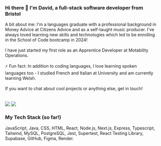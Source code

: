 ### Hi there 👋 I'm David, a full-stack software developer from Bristol

<div style='display:flex, flex-direction:column, justify-content:center'>

<div style='display:flex'>
A bit about me: I'm a languages graduate with a professional background in Money Advice at Citizens Advice and as a self-taught music producer. I've always loved learning new skills and technologies which led to be enrolling in the School of Code bootcamp in 2024! 
<br/><br/>
I have just started my first role as an Apprentice Developer at Motability Operations.
<br/><br/>
 ⚡ Fun fact: In addition to coding languages, I love learning spoken languages too - I studied French and Italian at University and am currently learning Welsh.
<br/><br/>
If you want to chat about cool projects or anything else, get in touch! 
</div>
</div>
<br/><br/>
<div align="left"> 
  <a href = "mailto: dixondavidjohn7@gmail.com"><img src="https://img.shields.io/badge/-Email-%23333?style=for-the-badge&logo=gmail&logoColor=white" target="_blank"></a>
  <a href="https://www.linkedin.com/in/david-dixon-64b021201" target="_blank"><img src="https://img.shields.io/badge/-LinkedIn-%230077B5?style=for-the-badge&logo=linkedin&logoColor=white" target="_blank"></a>
</div>
 <h3> My Tech Stack (so far!) </h2>
<div>
 JavaScript, Java, CSS, HTML, React, Node.js, Next.js, Express, Typescript, Tailwind, MySQL, PostgreSQL, Jest, Supertest, React Testing Library, Supabase, GitHub, Figma, Render.
</div>


